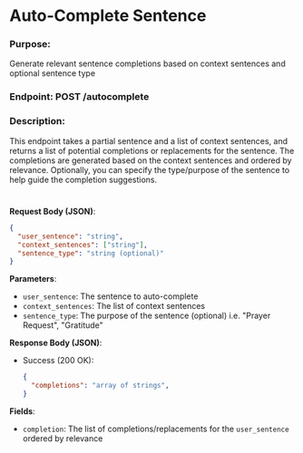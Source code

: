 # Auto-Complete Sentence

### **Purpose**: 
Generate relevant sentence completions based on context sentences and optional sentence type

### **Endpoint**: POST /autocomplete

### **Description**: 
This endpoint takes a partial sentence and a list of context sentences, and returns a list of potential completions or replacements for the sentence. The completions are generated based on the context sentences and ordered by relevance. Optionally, you can specify the type/purpose of the sentence to help guide the completion suggestions.
# 

**Request Body (JSON)**:
  ```json
  {
    "user_sentence": "string",
    "context_sentences": ["string"],
    "sentence_type": "string (optional)"
  }
  ```

**Parameters**:
- `user_sentence`: The sentence to auto-complete
- `context_sentences`: The list of context sentences
- `sentence_type`: The purpose of the sentence (optional) i.e. "Prayer Request", "Gratitude"

**Response Body (JSON)**:
- Success (200 OK):
  ```json
  {
    "completions": "array of strings",
  }
  ```

**Fields**:
- `completion`: The list of completions/replacements for the `user_sentence` ordered by relevance
